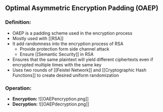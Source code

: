 ## Optimal Asymmetric Encryption Padding (OAEP)
### Definition:
- OAEP is a padding scheme used in the encryption process
- Mostly used with [[RSA]]
- It add randomness into the encryption process of RSA
	- Provide protection form side channel attack
	- Ensure [[Semantic Security]] in RSA
- Ensures that the same plaintext will yield different ciphertexts even if encrypted multiple times with the same key
- Uses two rounds of [[Feistel Network]] and [[Cryptographic Hash Functions]] to create desired uniform randomization
### Operation:
- **Encryption:**
	![[OAEPencryption.png]]
- **Decryption:**
	![[OAEPdecryption.png]]